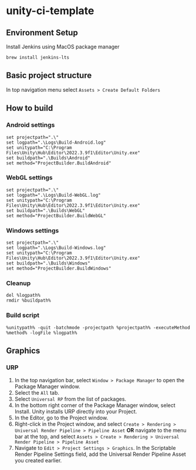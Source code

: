 # unity-ci-template

## Environment Setup
Install Jenkins using MacOS package manager
```
brew install jenkins-lts
```

## Basic project structure
In top navigation menu select `Assets > Create Default Folders`

## How to build

### Android settings

```
set projectpath=".\"
set logpath=".\Logs\Build-Android.log"
set unitypath="C:\Program Files\Unity\Hub\Editor\2022.3.9f1\Editor\Unity.exe"
set buildpath=".\Builds\Android"
set method="ProjectBuilder.BuildAndroid"
```

### WebGL settings

```
set projectpath=".\"
set logpath=".\Logs\Build-WebGL.log"
set unitypath="C:\Program Files\Unity\Hub\Editor\2022.3.9f1\Editor\Unity.exe"
set buildpath=".\Builds\WebGL"
set method="ProjectBuilder.BuildWebGL"
```

### Windows settings

```
set projectpath=".\"
set logpath=".\Logs\Build-Windows.log"
set unitypath="C:\Program Files\Unity\Hub\Editor\2022.3.9f1\Editor\Unity.exe"
set buildpath=".\Builds\Windows"
set method="ProjectBuilder.BuildWindows"
```

### Cleanup

```
del %logpath%
rmdir %buildpath%
```

### Build script

```
%unitypath% -quit -batchmode -projectpath %projectpath% -executeMethod %method% -logFile %logpath%
```

## Graphics

### URP

1. In the top navigation bar, select `Window > Package Manager` to open the Package Manager window.
2. Select the `All` tab.
3. Select `Universal RP` from the list of packages.
4. In the bottom right corner of the Package Manager window, select Install. Unity installs URP directly into your Project.
5. In the Editor, go to the Project window.
6. Right-click in the Project window, and select `Create > Rendering > Universal Render Pipeline > Pipeline Asset`
**OR** navigate to the menu bar at the top, and select `Assets > Create > Rendering > Universal Render Pipeline > Pipeline Asset`
7. Navigate to `Edit > Project Settings > Graphics`.
In the Scriptable Render Pipeline Settings field, add the Universal Render Pipeline Asset you created earlier.

